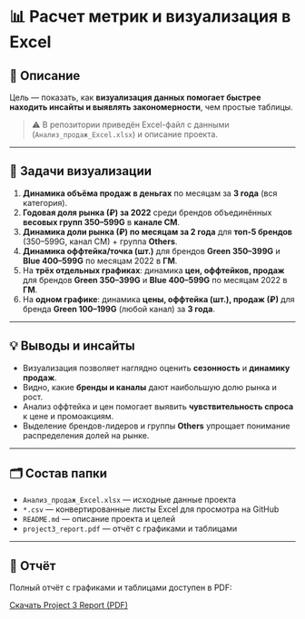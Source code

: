# 📊 Расчет метрик и визуализация в Excel

## 📌 Описание
Цель — показать, как **визуализация данных помогает быстрее находить инсайты и выявлять закономерности**, чем простые таблицы.

> ⚠️ В репозитории приведён Excel-файл с данными (`Анализ_продаж_Excel.xlsx`) и описание проекта. 
 

---

## 🎯 Задачи визуализации
1. **Динамика объёма продаж в деньгах** по месяцам за **3 года** (вся категория).  
2. **Годовая доля рынка (₽) за 2022** среди брендов объединённых **весовых групп 350–599G** в **канале СМ**.  
3. **Динамика доли рынка (₽) по месяцам за 2 года** для **топ-5 брендов** (350–599G, канал СМ) + группа **Others**.   
4. **Динамика оффтейка/точка (шт.)** для брендов **Green 350–399G** и **Blue 400–599G** по месяцам 2022 в **ГМ**.  
5. На **трёх отдельных графиках**: динамика **цен, оффтейков, продаж** для брендов **Green 350–399G** и **Blue 400–599G** по месяцам 2022 в **ГМ**.  
6. На **одном графике**: динамика **цены, оффтейка (шт.), продаж (₽)** для бренда **Green 100–199G** (любой канал) за **3 года**.  

---

## 💡 Выводы и инсайты
- Визуализация позволяет наглядно оценить **сезонность** и **динамику продаж**.  
- Видно, какие **бренды и каналы** дают наибольшую долю рынка и рост.  
- Анализ оффтейка и цен помогает выявить **чувствительность спроса** к цене и промоакциям.  
- Выделение брендов-лидеров и группы **Others** упрощает понимание распределения долей на рынке.  

---

## 🗂️ Состав папки
- `Анализ_продаж_Excel.xlsx` — исходные данные проекта  
- `*.csv` — конвертированные листы Excel для просмотра на GitHub  
- `README.md` — описание проекта и целей  
- `project3_report.pdf` — отчёт с графиками и таблицами  

---

## 📑 Отчёт
Полный отчёт с графиками и таблицами доступен в PDF:

[Скачать Project 3 Report (PDF)](./project3_report.pdf)
